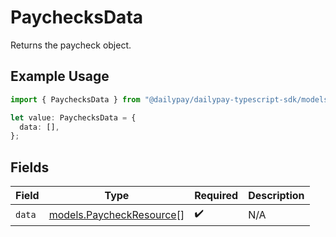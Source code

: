 # PaychecksData

Returns the paycheck object.

## Example Usage

```typescript
import { PaychecksData } from "@dailypay/dailypay-typescript-sdk/models";

let value: PaychecksData = {
  data: [],
};
```

## Fields

| Field                                                      | Type                                                       | Required                                                   | Description                                                |
| ---------------------------------------------------------- | ---------------------------------------------------------- | ---------------------------------------------------------- | ---------------------------------------------------------- |
| `data`                                                     | [models.PaycheckResource](../models/paycheckresource.md)[] | :heavy_check_mark:                                         | N/A                                                        |